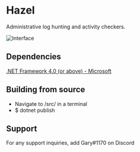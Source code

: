 # Hazel
Administrative log hunting and activity checkers.

![Interface](https://i.imgur.com/sfTzpH6.png)

## Dependencies
[.NET Framework 4.0 (or above) - Microsoft](https://dotnet.microsoft.com/download/dotnet-framework)

## Building from source
- Navigate to /src/ in a terminal
- $ dotnet publish

## Support
For any support inquiries, add Gary#1170 on Discord
